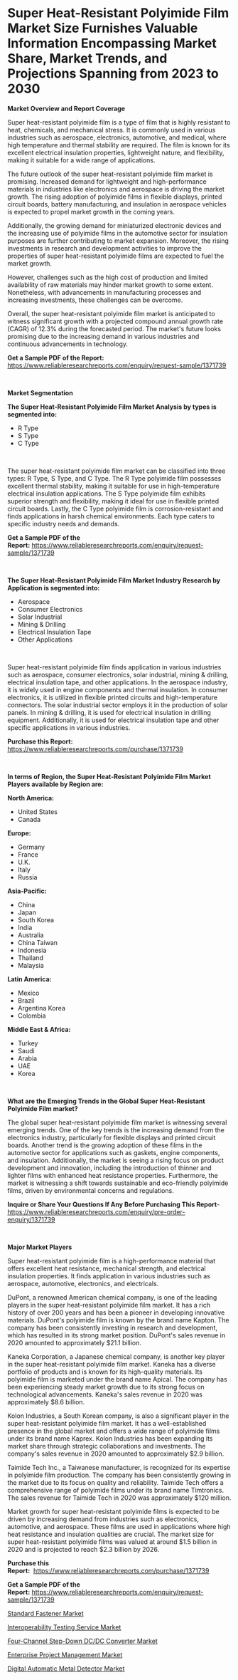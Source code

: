 <p><h1>Super Heat-Resistant Polyimide Film Market Size Furnishes Valuable Information Encompassing Market Share, Market Trends, and Projections Spanning from 2023 to 2030</h1></p><p><strong>Market Overview and Report Coverage</strong></p>
<p><p>Super heat-resistant polyimide film is a type of film that is highly resistant to heat, chemicals, and mechanical stress. It is commonly used in various industries such as aerospace, electronics, automotive, and medical, where high temperature and thermal stability are required. The film is known for its excellent electrical insulation properties, lightweight nature, and flexibility, making it suitable for a wide range of applications.</p><p>The future outlook of the super heat-resistant polyimide film market is promising. Increased demand for lightweight and high-performance materials in industries like electronics and aerospace is driving the market growth. The rising adoption of polyimide films in flexible displays, printed circuit boards, battery manufacturing, and insulation in aerospace vehicles is expected to propel market growth in the coming years.</p><p>Additionally, the growing demand for miniaturized electronic devices and the increasing use of polyimide films in the automotive sector for insulation purposes are further contributing to market expansion. Moreover, the rising investments in research and development activities to improve the properties of super heat-resistant polyimide films are expected to fuel the market growth.</p><p>However, challenges such as the high cost of production and limited availability of raw materials may hinder market growth to some extent. Nonetheless, with advancements in manufacturing processes and increasing investments, these challenges can be overcome.</p><p>Overall, the super heat-resistant polyimide film market is anticipated to witness significant growth with a projected compound annual growth rate (CAGR) of 12.3% during the forecasted period. The market's future looks promising due to the increasing demand in various industries and continuous advancements in technology.</p></p>
<p><strong>Get a Sample PDF of the Report:</strong> <a href="https://www.reliableresearchreports.com/enquiry/request-sample/1371739">https://www.reliableresearchreports.com/enquiry/request-sample/1371739</a></p>
<p>&nbsp;</p>
<p><strong>Market Segmentation</strong></p>
<p><strong>The Super Heat-Resistant Polyimide Film Market Analysis by types is segmented into:</strong></p>
<p><ul><li>R Type</li><li>S Type</li><li>C Type</li></ul></p>
<p>&nbsp;</p>
<p><p>The super heat-resistant polyimide film market can be classified into three types: R Type, S Type, and C Type. The R Type polyimide film possesses excellent thermal stability, making it suitable for use in high-temperature electrical insulation applications. The S Type polyimide film exhibits superior strength and flexibility, making it ideal for use in flexible printed circuit boards. Lastly, the C Type polyimide film is corrosion-resistant and finds applications in harsh chemical environments. Each type caters to specific industry needs and demands.</p></p>
<p><strong>Get a Sample PDF of the Report:</strong>&nbsp;<a href="https://www.reliableresearchreports.com/enquiry/request-sample/1371739">https://www.reliableresearchreports.com/enquiry/request-sample/1371739</a></p>
<p>&nbsp;</p>
<p><strong>The Super Heat-Resistant Polyimide Film Market Industry Research by Application is segmented into:</strong></p>
<p><ul><li>Aerospace</li><li>Consumer Electronics</li><li>Solar Industrial</li><li>Mining & Drilling</li><li>Electrical Insulation Tape</li><li>Other Applications</li></ul></p>
<p>&nbsp;</p>
<p><p>Super heat-resistant polyimide film finds application in various industries such as aerospace, consumer electronics, solar industrial, mining & drilling, electrical insulation tape, and other applications. In the aerospace industry, it is widely used in engine components and thermal insulation. In consumer electronics, it is utilized in flexible printed circuits and high-temperature connectors. The solar industrial sector employs it in the production of solar panels. In mining & drilling, it is used for electrical insulation in drilling equipment. Additionally, it is used for electrical insulation tape and other specific applications in various industries.</p></p>
<p><strong>Purchase this Report:</strong>&nbsp; <a href="https://www.reliableresearchreports.com/purchase/1371739">https://www.reliableresearchreports.com/purchase/1371739</a></p>
<p>&nbsp;</p>
<p><strong>In terms of Region, the Super Heat-Resistant Polyimide Film Market Players available by Region are:</strong></p>
<p>
    <p> <strong> North America: </strong>
        <ul>
            <li>United States</li>
            <li>Canada</li>
        </ul>
        </p> 
    <p> <strong> Europe: </strong>
        <ul>
            <li>Germany</li>
            <li>France</li>
            <li>U.K.</li>
            <li>Italy</li>
            <li>Russia</li>
        </ul>
        </p> 
    <p> <strong> Asia-Pacific: </strong>
        <ul>
            <li>China</li>
            <li>Japan</li>
            <li>South Korea</li>
            <li>India</li>
            <li>Australia</li>
            <li>China Taiwan</li>
            <li>Indonesia</li>
            <li>Thailand</li>
            <li>Malaysia</li>
        </ul>
        </p> 
    <p> <strong> Latin America: </strong>
        <ul>
            <li>Mexico</li>
            <li>Brazil</li>
            <li>Argentina Korea</li>
            <li>Colombia</li>
        </ul>
        </p> 
    <p> <strong> Middle East & Africa: </strong>
        <ul>
            <li>Turkey</li>
            <li>Saudi</li>
            <li>Arabia</li>
            <li>UAE</li>
            <li>Korea</li>
        </ul>
    </p>
    </p>
<p>&nbsp;</p>
<p><strong>What are the Emerging Trends in the Global Super Heat-Resistant Polyimide Film market?</strong></p>
<p><p>The global super heat-resistant polyimide film market is witnessing several emerging trends. One of the key trends is the increasing demand from the electronics industry, particularly for flexible displays and printed circuit boards. Another trend is the growing adoption of these films in the automotive sector for applications such as gaskets, engine components, and insulation. Additionally, the market is seeing a rising focus on product development and innovation, including the introduction of thinner and lighter films with enhanced heat resistance properties. Furthermore, the market is witnessing a shift towards sustainable and eco-friendly polyimide films, driven by environmental concerns and regulations.</p></p>
<p><strong>Inquire or Share Your Questions If Any Before Purchasing This Report</strong>- <a href="https://www.reliableresearchreports.com/enquiry/pre-order-enquiry/1371739">https://www.reliableresearchreports.com/enquiry/pre-order-enquiry/1371739</a></p>
<p>&nbsp;</p>
<p><strong>Major Market Players</strong></p>
<p><p>Super heat-resistant polyimide film is a high-performance material that offers excellent heat resistance, mechanical strength, and electrical insulation properties. It finds application in various industries such as aerospace, automotive, electronics, and electricals.</p><p>DuPont, a renowned American chemical company, is one of the leading players in the super heat-resistant polyimide film market. It has a rich history of over 200 years and has been a pioneer in developing innovative materials. DuPont's polyimide film is known by the brand name Kapton. The company has been consistently investing in research and development, which has resulted in its strong market position. DuPont's sales revenue in 2020 amounted to approximately $21.1 billion.</p><p>Kaneka Corporation, a Japanese chemical company, is another key player in the super heat-resistant polyimide film market. Kaneka has a diverse portfolio of products and is known for its high-quality materials. Its polyimide film is marketed under the brand name Apical. The company has been experiencing steady market growth due to its strong focus on technological advancements. Kaneka's sales revenue in 2020 was approximately $8.6 billion.</p><p>Kolon Industries, a South Korean company, is also a significant player in the super heat-resistant polyimide film market. It has a well-established presence in the global market and offers a wide range of polyimide films under its brand name Kaprex. Kolon Industries has been expanding its market share through strategic collaborations and investments. The company's sales revenue in 2020 amounted to approximately $2.9 billion.</p><p>Taimide Tech Inc., a Taiwanese manufacturer, is recognized for its expertise in polyimide film production. The company has been consistently growing in the market due to its focus on quality and reliability. Taimide Tech offers a comprehensive range of polyimide films under its brand name Timtronics. The sales revenue for Taimide Tech in 2020 was approximately $120 million.</p><p>Market growth for super heat-resistant polyimide films is expected to be driven by increasing demand from industries such as electronics, automotive, and aerospace. These films are used in applications where high heat resistance and insulation qualities are crucial. The market size for super heat-resistant polyimide films was valued at around $1.5 billion in 2020 and is projected to reach $2.3 billion by 2026.</p></p>
<p><strong>Purchase this Report:</strong>&nbsp;&nbsp;<a href="https://www.reliableresearchreports.com/purchase/1371739">https://www.reliableresearchreports.com/purchase/1371739</a></p>
<p></p>
<p><strong>Get a Sample PDF of the Report:</strong>&nbsp;<a href="https://www.reliableresearchreports.com/enquiry/request-sample/1371739">https://www.reliableresearchreports.com/enquiry/request-sample/1371739</a></p>
<p><p><a href="https://www.linkedin.com/pulse/standard-fastener-market-size-share-amp-trends-analysis-gxh3c/">Standard Fastener Market</a></p><p><a href="https://medium.com/@ivaschinner/interoperability-testing-service-market-size-cagr-trends-2024-2030-b46fdcd421a8">Interoperability Testing Service Market</a></p><p><a href="https://github.com/jonneygiverf/Market-Research-Report-List-1/blob/main/four-channel-step-down-dcdc-converter-market.md">Four-Channel Step-Down DC/DC Converter Market</a></p><p><a href="https://medium.com/@gussiehauck/enterprise-project-management-market-size-cagr-trends-2024-2030-88c582d16004">Enterprise Project Management Market</a></p><p><a href="https://github.com/prosalinda88/Market-Research-Report-List-1/blob/main/digital-automatic-metal-detector-market.md">Digital Automatic Metal Detector Market</a></p></p>